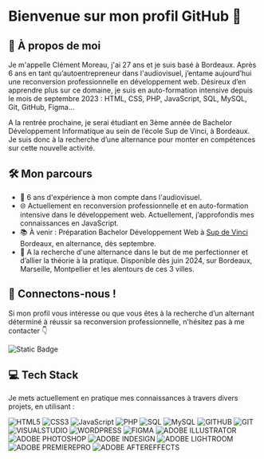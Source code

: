# Bienvenue sur mon profil GitHub 👋

## 👤 À propos de moi

Je m'appelle Clément Moreau, j'ai 27 ans et je suis basé à Bordeaux. 
Après 6 ans en tant qu’autoentrepreneur dans l'audiovisuel, j’entame aujourd’hui une reconversion professionnelle en développement web. Désireux d’en apprendre plus sur ce domaine, je suis en auto-formation intensive depuis le mois de septembre 2023 : HTML, CSS, PHP, JavaScript, SQL, MySQL, Git, GitHub, Figma…

A la rentrée prochaine, je serai étudiant en 3ème année de Bachelor Développement Informatique au sein de l’école Sup de Vinci, à Bordeaux. Je suis donc à la recherche d’une alternance pour monter en compétences sur cette nouvelle activité.

## 🛠️ Mon parcours

- 💼 6 ans d'expérience à mon compte dans l'audiovisuel.
- 🌐 Actuellement en reconversion professionnelle et en auto-formation intensive dans le développement web. Actuellement, j’approfondis mes connaissances en JavaScript.
- 📚 À venir : Préparation Bachelor Développement Web à [Sup de Vinci](https://www.supdevinci.fr/) Bordeaux, en alternance, dès septembre.
- 🎯 A la recherche d'une alternance dans le but de me perfectionner et d’allier la théorie à la pratique. Disponible dès juin 2024, sur Bordeaux, Marseille, Montpellier et les alentours de ces 3 villes. 

## 🤝 Connectons-nous !

Si mon profil vous intéresse ou que vous êtes à la recherche d’un alternant déterminé à réussir sa reconversion professionnelle, n'hésitez pas à me contacter  👇​

![Static Badge](https://img.shields.io/badge/LinkedIn-Expert?style=flat-square&logo=LinkedIn&color=%23126bc4&link=https%3A%2F%2Fwww.linkedin.com%2Fin%2Fclementmoreaupro%2F)



## 💻 Tech Stack

Je mets actuellement en pratique mes connaissances à travers divers projets, en utilisant :

![HTML5](https://img.shields.io/badge/HTML5-Expert?style=for-the-badge&logo=HTML5&logoColor=white&color=%23f16b31)
![CSS3](https://img.shields.io/badge/CSS3-Expert?style=for-the-badge&logo=CSS3&logoColor=white&color=%232face0)
![JavaScript](https://img.shields.io/badge/JavaScript-Expert?style=for-the-badge&logo=JavaScript&logoColor=black&color=%23f7e025)
![PHP](https://img.shields.io/badge/php-Expert?style=for-the-badge&logo=php&logoColor=white&color=%23787bac)
![SQL](https://img.shields.io/badge/sql-Expert?style=for-the-badge&logo=sql&logoColor=black&color=%23087dd7)
![MySQL](https://img.shields.io/badge/MYSQL-Expert?style=for-the-badge&logo=mysql&logoColor=white&color=%2308638a)
![GITHUB](https://img.shields.io/badge/github-Expert?style=for-the-badge&logo=github&logoColor=white&color=%232b3036)
![GIT](https://img.shields.io/badge/git-Expert?style=for-the-badge&logo=git&logoColor=white&color=%23f15639)
![VISUALSTUDIO](https://img.shields.io/badge/Visual%20Studio-Expert?style=for-the-badge&logo=Visual%20Studio&logoColor=white&color=%230989d2)
![WORDPRESS](https://img.shields.io/badge/wordpress-Expert?style=for-the-badge&logo=wordpress&logoColor=white&color=black)
![FIGMA](https://img.shields.io/badge/figma-Expert?style=for-the-badge&logo=figma&logoColor=white&color=%23a55eff)
![ADOBE ILLUSTRATOR](https://img.shields.io/badge/adobe%20illustrator-Expert?style=for-the-badge&logo=adobeillustrator&logoColor=white&color=%23ff9d08)
![ADOBE PHOTOSHOP](https://img.shields.io/badge/adobe%20photoshop-Expert?style=for-the-badge&logo=adobephotoshop&logoColor=white&color=%2355aff9)
![ADOBE INDESIGN](https://img.shields.io/badge/adobe%20indesign-Expert?style=for-the-badge&logo=adobeindesign&logoColor=white&color=%23ff396b)
![ADOBE LIGHTROOM](https://img.shields.io/badge/adobe%20lightroom-Expert?style=for-the-badge&logo=adobelightroom&logoColor=white&color=%2331a8ff)
![ADOBE PREMIEREPRO](https://img.shields.io/badge/adobe%20premiere%20pro-Expert?style=for-the-badge&logo=adobepremierepro&logoColor=white&color=%239c9cff)
![ADOBE AFTEREFFECTS](https://img.shields.io/badge/adobe%20after%20effects-Expert?style=for-the-badge&logo=adobeaftereffects&logoColor=white&color=%23c489ff)


















